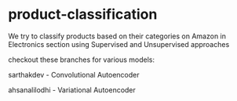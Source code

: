 # product-classification
We try to classify products based on their categories on Amazon in Electronics section using Supervised and Unsupervised approaches

checkout these branches for various models:

sarthakdev - Convolutional Autoencoder

ahsanalilodhi - Variational Autoencoder
